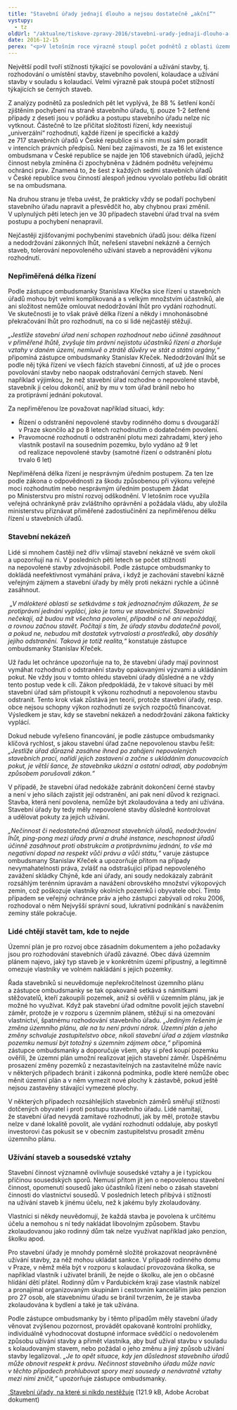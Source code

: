 ```yaml
---
title: "Stavební úřady jednají dlouho a nejsou dostatečně „akční“"
vystupy:
  - tz
oldUrl: "/aktualne/tiskove-zpravy-2016/stavebni-urady-jednaji-dlouho-a-nejsou-dostatecne-akcni"
date: 2016-12-15
perex: "<p>V letošním roce výrazně stoupl počet podnětů z oblasti územního plánování a stavebního řádu. Za jedenáct měsíců letošního roku řešil zástupce ombudsmanky už 575 podnětů k činnosti stavebních úřadů, což je o čtvrtinu víc než za celý loňský rok. Lidé si mnohem častěji ověřují, jestli je postup stavebního úřadu v pořádku, brání se proti jeho rozhodnutí nebo namítají nečinnost úřadu.</p>"
---
```


<!-- imported from the old website -->

<p>Největší podíl tvoří stížnosti týkající se povolování a užívání stavby, tj. rozhodování o umístění stavby, stavebního povolení, kolaudace a užívání stavby v souladu s kolaudací. Velmi výrazně pak stoupá počet stížností týkajících se černých staveb. </p> <p>Z analýzy podnětů za posledních pět let vyplývá, že 88 % šetření končí zjištěním pochybení na straně stavebního úřadu, tj. pouze 1-2 šetřené případy z deseti jsou v pořádku a postupu stavebního úřadu nelze nic vytknout. Částečně to lze přičítat složitosti řízení, kdy neexistují „univerzální“ rozhodnutí, každé řízení je specifické a každý ze 717 stavebních úřadů v České republice si s ním musí sám poradit v intencích právních předpisů. Není bez zajímavosti, že za 16 let existence ombudsmana v České republice se najde jen 106 stavebních úřadů, jejichž činnost nebyla zmíněna či zpochybněna v žádném podnětu veřejnému ochránci práv. Znamená to, že šest z každých sedmi stavebních úřadů v České republice svou činností alespoň jednou vyvolalo potřebu lidí obrátit se na ombudsmana.</p> <p>Na druhou stranu je třeba uvést, že prakticky vždy se podaří pochybení stavebního úřadu napravit a přesvědčit ho, aby chybnou praxi změnil. V uplynulých pěti letech jen ve 30 případech stavební úřad trval na svém postupu a pochybení nenapravil. </p> <p>Nejčastěji zjišťovanými pochybeními stavebních úřadů jsou: délka řízení a nedodržování zákonných lhůt, neřešení stavební nekázně a černých staveb, tolerování nepovoleného užívání staveb a neprovádění výkonu rozhodnutí.</p> <h3>Nepřiměřená délka řízení</h3> <p>Podle zástupce ombudsmanky Stanislava Křečka sice řízení u stavebních úřadů mohou být velmi komplikovaná a s velkým množstvím účastníků, ale ani složitost nemůže omlouvat nedodržování lhůt pro vydání rozhodnutí. Ve skutečnosti je to však právě délka řízení a někdy i mnohonásobné překračování lhůt pro rozhodnutí, na co si lidé nejčastěji stěžují.</p> <p><i>„Jestliže stavební úřad není schopen rozhodnout nebo účinně zasáhnout v přiměřené lhůtě, zvyšuje tím právní nejistotu účastníků řízení a zhoršuje vztahy v daném území, nemluvě o ztrátě důvěry ve stát a státní orgány,“</i> připomíná zástupce ombudsmanky Stanislav Křeček. Nedodržování lhůt se podle něj týká řízení ve všech fázích stavební činnosti, ať už jde o proces povolování stavby nebo naopak odstraňování černých staveb. Není například výjimkou, že než stavební úřad rozhodne o nepovolené stavbě, stavebník ji celou dokončí, aniž by mu v tom úřad bránil nebo ho za protiprávní jednání pokutoval.</p> <p>Za nepřiměřenou lze považovat například situaci, kdy:</p><ul><li>Řízení o odstranění nepovolené stavby rodinného domu s dvougaráží v Praze skončilo až po 8 letech rozhodnutím o dodatečném povolení.</li><li>Pravomocné rozhodnutí o odstranění plotu mezi zahradami, který jeho vlastník postavil na sousedním pozemku, bylo vydáno až 9 let od realizace nepovolené stavby (samotné řízení o odstranění plotu trvalo 6 let)</li></ul> <p>Nepřiměřená délka řízení je nesprávným úředním postupem. Za ten lze podle zákona o odpovědnosti za škodu způsobenou při výkonu veřejné moci rozhodnutím nebo nesprávným úředním postupem žádat po Ministerstvu pro místní rozvoj odškodnění. V letošním roce využila veřejná ochránkyně práv zvláštního oprávnění a požádala vládu, aby uložila ministerstvu přiznávat přiměřené zadostiučinění za nepřiměřenou délku řízení u stavebních úřadů.</p> <h3>Stavební nekázeň</h3> <p>Lidé si mnohem častěji než dřív všímají stavební nekázně ve svém okolí a upozorňují na ni. V posledních pěti letech se počet stížností na nepovolené stavby zdvojnásobil. Podle zástupce ombudsmanky to dokládá neefektivnost vymáhání práva, i když je zachování stavební kázně veřejným zájmem a stavební úřady by měly proti nekázni rychle a účinně zasáhnout. </p> <p><i> „V málokteré oblasti se setkáváme s tak jednoznačným důkazem, že se protiprávní jednání vyplácí, jako je tomu ve stavebnictví. Stavebníci nečekají, až budou mít všechna povolení, případně o ně ani nepožádají, a rovnou začnou stavět. Počítají s tím, že úřady stavbu dodatečně povolí, a pokud ne, nebudou mít dostatek vytrvalosti a prostředků, aby dosáhly jejího odstranění. Taková je totiž realita,“</i> konstatuje zástupce ombudsmanky Stanislav Křeček.</p> <p>Už řadu let ochránce upozorňuje na to, že stavební úřady mají povinnost vymáhat rozhodnutí o odstranění stavby opakovanými výzvami a ukládáním pokut. Ne vždy jsou v tomto ohledu stavební úřady důsledné a ne vždy tento postup vede k cíli. Zákon předpokládá, že v takové situaci by měl stavební úřad sám přistoupit k výkonu rozhodnutí a nepovolenou stavbu odstranit. Tento krok však zůstává jen teorií, protože stavební úřady, resp. obce nejsou schopny výkon rozhodnutí ze svých rozpočtů financovat. Výsledkem je stav, kdy se stavební nekázeň a nedodržování zákona fakticky vyplácí. </p> <p>Dokud nebude vyřešeno financování, je podle zástupce ombudsmanky klíčová rychlost, s jakou stavební úřad začne nepovolenou stavbu řešit: <i>„Jestliže úřad důrazně zasáhne ihned po zahájení nepovolených stavebních prací, nařídí jejich zastavení a začne s ukládáním donucovacích pokut, je větší šance, že stavebníka ukázní a ostatní odradí, aby podobným způsobem porušovali zákon.“</i></p> <p>V případě, že stavební úřad nedokáže zabránit dokončení černé stavby a není v jeho silách zajistit její odstranění, ani pak není důvod k rezignaci. Stavba, která není povolena, nemůže být zkolaudována a tedy ani užívána. Stavební úřady by tedy měly nepovolené stavby důsledně kontrolovat a udělovat pokuty za jejich užívání. </p> <p><i>„Nečinnost či nedostatečná důraznost stavebních úřadů, nedodržování lhůt, ping-pong mezi úřady první a druhé instance, neschopnost úřadů účinně zasáhnout proti obstrukcím a protiprávnímu jednání, to vše má negativní dopad na respekt vůči právu a vůči státu,“</i> varuje zástupce ombudsmany Stanislav Křeček a upozorňuje přitom na případy nevymahatelnosti práva, zvlášť na odstrašující případ nepovoleného zavážení skládky Chýně, kde ani úřady, ani soudy nedokázaly zabránit rozsáhlým terénním úpravám a navážení obrovského množství výkopových zemin, což poškozuje vlastníky okolních pozemků i obyvatele obcí. Tímto případem se veřejný ochránce práv a jeho zástupci zabývali od roku 2006, rozhodoval o něm Nejvyšší správní soud, lukrativní podnikání s navážením zeminy stále pokračuje.</p> <h3>Lidé chtějí stavět tam, kde to nejde</h3> <p>Územní plán je pro rozvoj obce zásadním dokumentem a jeho požadavky jsou pro rozhodování stavebních úřadů závazné. Obec dává územním plánem najevo, jaký typ staveb je v konkrétním území přípustný, a legitimně omezuje vlastníky ve volném nakládání s jejich pozemky. </p> <p>Řada stavebníků si neuvědomuje nepřekročitelnost územního plánu a zástupce ombudsmanky se tak opakovaně setkává s námitkami stěžovatelů, kteří zakoupili pozemek, aniž si ověřili v územním plánu, jak je možné ho využívat. Když pak stavební úřad odmítne povolit jejich stavební záměr, protože je v rozporu s územním plánem, stěžují si na omezování vlastnictví, špatnému rozhodování stavebního úřadu. <i>„Jediným řešením je změna územního plánu, ale na tu není právní nárok. Územní plán a jeho změny schvaluje zastupitelstvo obce, nikoli stavební úřad a zájem vlastníka pozemku nemusí být totožný s územním zájmem obce,“</i> připomíná zástupce ombudsmanky a doporučuje všem, aby si před koupí pozemku ověřili, že územní plán umožní realizovat jejich stavební záměr. Úspěšnému prosazení změny pozemků z nezastavitelných na zastavitelné může navíc v některých případech bránit i zákonná podmínka, podle které nemůže obec měnit územní plán a v něm vymezit nové plochy k zástavbě, pokud ještě nejsou zastavěny stávající vymezené plochy. </p> <p>V některých případech rozsáhlejších stavebních záměrů směřují stížnosti dotčených obyvatel i proti postupu stavebního úřadu. Lidé namítají, že stavební úřad nevydá zamítavé rozhodnutí, jak by měl, protože stavbu nelze v dané lokalitě povolit, ale vydání rozhodnutí oddaluje, aby poskytl investorovi čas pokusit se v obecním zastupitelstvu prosadit změnu územního plánu.</p> <h3>Užívání staveb a sousedské vztahy</h3> <p>Stavební činnost významně ovlivňuje sousedské vztahy a je i typickou příčinou sousedských sporů. Nemusí přitom jít jen o nepovolenou stavební činnost, opomenutí sousedů jako účastníků řízení nebo o zásah stavební činnosti do vlastnictví sousedů. V posledních letech přibývá i stížností na užívání staveb k jinému účelu, než k jakému byly zkolaudovány. </p> <p>Vlastníci si někdy neuvědomují, že každá stavba je povolena k určitému účelu a nemohou s ní tedy nakládat libovolným způsobem. Stavbu zkolaudovanou jako rodinný dům tak nelze využívat například jako penzion, školku apod.</p> <p>Pro stavební úřady je mnohdy poměrně složité prokazovat neoprávněné užívání stavby, za něž mohou ukládat sankce. V případě rodinného domu v Praze, v němž měla být v rozporu s kolaudací provozována školka, se například vlastník i uživatel bránili, že nejde o školku, ale jen o občasné hlídání dětí přátel. Rodinný dům v Pardubickém kraji zase vlastník nabízel a pronajímal organizovaným skupinám i cestovním kancelářím jako penzion pro 27 osob, ale stavebnímu úřadu se bránil tvrzením, že je stavba zkolaudována k bydlení a také je tak užívána.</p> <p>Podle zástupce ombudsmanky by i těmto případům měly stavební úřady věnovat zvýšenou pozornost, provádět opakovaně kontrolní prohlídky, individuálně vyhodnocovat dostupné informace svědčící o nedovoleném způsobu užívání stavby a přimět vlastníka, aby buď užíval stavbu v souladu s kolaudovaným stavem, nebo požádal o jeho změnu a jiný způsob užívání stavby legalizoval. <i>„Je to opět situace, kdy jen důslednost stavebního úřadů může obnovit respekt k právu. Nečinnost stavebního úřadu může navíc v těchto případech prohlubovat spory mezi sousedy a nenávratně vztahy mezi nimi zničit,“</i> upozorňuje zástupce ombudsmanky.</p><p><a title="Otevření do nového okna" href="/uploads-import/VOP/Tiskove_zpravy_prilohy/stavebni-urady-bez-stiznosti.pdf" target="_blank"> Stavební úřady, na které si nikdo nestěžuje</a> (121.9 kB, Adobe Acrobat dokument)</p>
